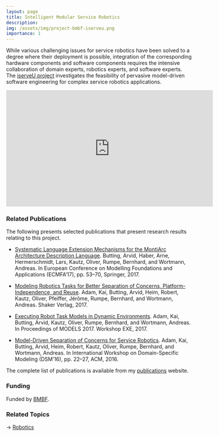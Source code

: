 ```yaml
---
layout: page
title: Intelligent Modular Service Robotics
description: 
img: /assets/img/project-bmbf-iserveu.png
importance: 1
---
```


While various challenging issues for service robotics have been solved to a degree where their deployment is possible, integration of the corresponding hardware components and software components requires the intensive collaboration of domain experts, robotics experts, and software experts. The [iserveU project](https://www.se-rwth.de/materials/iserveu/) investigates the feasibility of pervasive model-driven software engineering for complex service robotics applications.

<p style="text-align: center;">
<iframe width="560" height="315" src="https://www.youtube.com/embed/HTAgF4hNUF4" frameborder="0" allow="accelerometer; autoplay; encrypted-media; gyroscope; picture-in-picture" allowfullscreen></iframe>
</p>

### Related Publications

The following presents selected publications that present research results relating to this project. 

- [Systematic Language Extension Mechanisms for the MontiArc Architecture Description Language](https://www.se-rwth.de/publications/Systematic-Language-Extension-Mechanisms-for-the-MontiArc-Architecture-Description-Language.pdf). Butting, Arvid, Haber, Arne, Hermerschmidt, Lars, Kautz, Oliver, Rumpe, Bernhard, and Wortmann, Andreas. In European Conference on Modelling Foundations and Applications (ECMFA’17), pp. 53–70, Springer,  2017. 

- [Modeling Robotics Tasks for Better Separation of Concerns, Platform-Independence, and Reuse](https://www.se-rwth.de/publications/Modeling-Robotics-Tasks-for-Better-Separation-of-Concerns-Platform-Independence-and-Reuse.pdf). Adam, Kai, Butting, Arvid, Heim, Robert, Kautz, Oliver, Pfeiffer, Jérôme, Rumpe, Bernhard, and Wortmann, Andreas. Shaker Verlag,  2017. 

- [Executing Robot Task Models in Dynamic Environments](https://www.se-rwth.de/publications/Executing-Robot-Task-Models-in-Dynamic-Environments.pdf). Adam, Kai, Butting, Arvid, Kautz, Oliver, Rumpe, Bernhard, and Wortmann, Andreas. In Proceedings of MODELS 2017. Workshop EXE,  2017. 

-  [Model-Driven Separation of Concerns for Service Robotics](https://www.se-rwth.de/publications/Model-Driven-Separation-of-Concerns-for-Service-Robotics.pdf). Adam, Kai, Butting, Arvid, Heim, Robert, Kautz, Oliver, Rumpe, Bernhard, and Wortmann, Andreas. In International Workshop on Domain-Specific Modeling (DSM’16), pp. 22–27, ACM,  2016. 

The complete list of publications is available from my [publications](https://awortmann.github.io/publications/) website.

### Funding

Funded by [BMBF](https://www.softwaresysteme.dlr-pt.de/de/forschungsvorhaben-servicerobotik.php).

### Related Topics

→ [Robotics](https://awortmann.github.io/research/robotics/)
